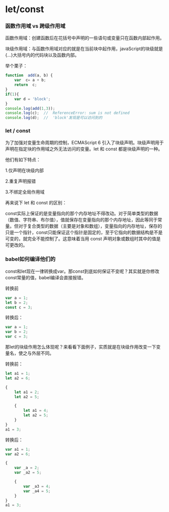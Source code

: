 # let/const
### 函数作用域 vs 跨级作用域
函数作用域：创建函数后在花括号中声明的一些语句或变量只在函数内部起作用。

块级作用域：与函数作用域对应的就是在当前块中起作用，javaScript的块级就是{...}大括号内的代码块以及函数内部。

举个栗子：
```js
function  add(a, b) {
    var  c= a + b;
    return  c;
}
if(1){
    var d = 'block';
}
console.log(add(1,3));
console.log(c);  //  ReferenceError: sum is not defined
console.log(d);  //  'block'发现是可以访问到的
```
### let / const
为了加强对变量生命周期的控制，ECMAScript 6 引入了块级声明。块级声明用于声明在指定块的作用域之外无法访问的变量。let 和 const 都是块级声明的一种。

他们有如下特点：

1.仅声明在块级内部

2.重复声明报错

3.不绑定全局作用域

再来说下 let 和 const 的区别：

const实际上保证的是变量指向的那个内存地址不得改动。对于简单类型的数据（数值、字符串、布尔值），值就保存在变量指向的那个内存地址，因此等同于常量。但对于复合类型的数据（主要是对象和数组），变量指向的内存地址，保存的只是一个指针，const只能保证这个指针是固定的，至于它指向的数据结构是不是可变的，就完全不能控制了。这意味着当用 const 声明对象或数组时其中的值是可更改的。

### babel如何编译他们的

const和let现在一律转换成var。那const到底如何保证不变呢？其实就是你修改const常量的值，babel编译会直接报错。

转换前
```js
var a = 1;
let b = 2;
const c = 3;
```
转换后：
```js
var a = 1;
var b = 2;
var c = 3;
```
那let的块级作用怎么体现呢？来看看下面例子，实质就是在块级作用改变一下变量名，使之与外层不同。

转换前：
```js
let a1 = 1;
let a2 = 6;

{
    let a1 = 2;
    let a2 = 5;

    {
        let a1 = 4;
        let a2 = 5;
    }
}
a1 = 3;
```

转换后：
```js
var a1 = 1;
var a2 = 6;

{
    var _a = 2;
    var _a2 = 5;

    {
        var _a3 = 4;
        var _a4 = 5;
    }
}
a1 = 3;
```